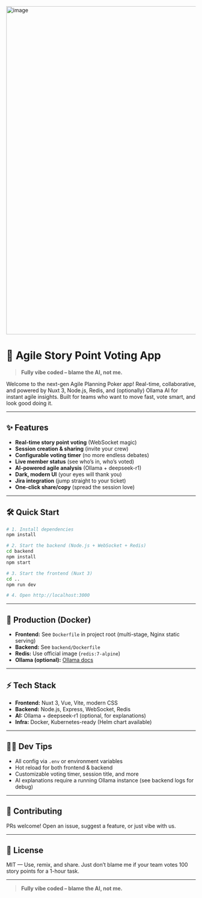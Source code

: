 <img width="1175" height="872" alt="image" src="https://github.com/user-attachments/assets/06536e1c-90c1-4725-a5e6-777b0c3d71cc" />


# 🚀 Agile Story Point Voting App

> **Fully vibe coded – blame the AI, not me.**

Welcome to the next-gen Agile Planning Poker app! Real-time, collaborative, and powered by Nuxt 3, Node.js, Redis, and (optionally) Ollama AI for instant agile insights. Built for teams who want to move fast, vote smart, and look good doing it.

---

## ✨ Features
- **Real-time story point voting** (WebSocket magic)
- **Session creation & sharing** (invite your crew)
- **Configurable voting timer** (no more endless debates)
- **Live member status** (see who’s in, who’s voted)
- **AI-powered agile analysis** (Ollama + deepseek-r1)
- **Dark, modern UI** (your eyes will thank you)
- **Jira integration** (jump straight to your ticket)
- **One-click share/copy** (spread the session love)

---

## 🛠️ Quick Start

```bash
# 1. Install dependencies
npm install

# 2. Start the backend (Node.js + WebSocket + Redis)
cd backend
npm install
npm start

# 3. Start the frontend (Nuxt 3)
cd ..
npm run dev

# 4. Open http://localhost:3000
```

---

## 🐳 Production (Docker)

- **Frontend:** See `Dockerfile` in project root (multi-stage, Nginx static serving)
- **Backend:** See `backend/Dockerfile`
- **Redis:** Use official image (`redis:7-alpine`)
- **Ollama (optional):** [Ollama docs](https://ollama.com/)

---

## ⚡ Tech Stack
- **Frontend:** Nuxt 3, Vue, Vite, modern CSS
- **Backend:** Node.js, Express, WebSocket, Redis
- **AI:** Ollama + deepseek-r1 (optional, for explanations)
- **Infra:** Docker, Kubernetes-ready (Helm chart available)

---

## 🧑‍💻 Dev Tips
- All config via `.env` or environment variables
- Hot reload for both frontend & backend
- Customizable voting timer, session title, and more
- AI explanations require a running Ollama instance (see backend logs for debug)

---

## 🤝 Contributing
PRs welcome! Open an issue, suggest a feature, or just vibe with us.

---

## 🦄 License
MIT — Use, remix, and share. Just don’t blame me if your team votes 100 story points for a 1-hour task.

---

> **Fully vibe coded – blame the AI, not me.**
